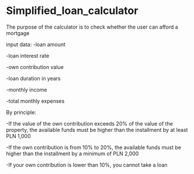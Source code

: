 # Simplified_loan_calculator

The purpose of the calculator is to check whether the user can afford a mortgage

input data:
-loan amount

-loan interest rate

-own contribution value

-loan duration in years

-monthly income

-total monthly expenses


By principle:


-If the value of the own contribution exceeds 20% of the value of the property, the available funds must be higher than the installment by at least PLN 1,000



-If the own contribution is from 10% to 20%, the available funds must be higher than the installment by a minimum of PLN 2,000



-If your own contribution is lower than 10%, you cannot take a loan

